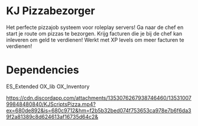 # KJ Pizzabezorger

Het perfecte pizzajob systeem voor roleplay servers! Ga naar de chef en start je route om pizzas te bezorgen. Krijg facturen die je bij de chef kan inleveren om geld te verdienen! Werkt met XP levels om meer facturen te verdienen!

# Dependencies

ES_Extended
OX_lib
OX_Inventory

https://cdn.discordapp.com/attachments/1353076267938746460/1353100799848480840/KJScriptsPizza.mp4?ex=680de892&is=680c9712&hm=f2b5b32bed074f753653ca978e7b6f6da39f2a81389c8d624613af16735d64c2&
